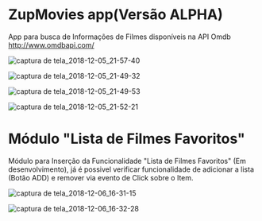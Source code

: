 # ZupMovies app(Versão ALPHA)

App para busca de Informações de Filmes disponíveis na API Omdb http://www.omdbapi.com/

![captura de tela_2018-12-05_21-57-40](https://user-images.githubusercontent.com/39272194/49552968-ccf67e80-f8dc-11e8-8654-446eca926812.png)


![captura de tela_2018-12-05_21-49-32](https://user-images.githubusercontent.com/39272194/49552921-a20c2a80-f8dc-11e8-9e47-23cce94e285a.png)

![captura de tela_2018-12-05_21-49-53](https://user-images.githubusercontent.com/39272194/49552984-db449a80-f8dc-11e8-8985-30ef0cf19e91.png)


![captura de tela_2018-12-05_21-52-21](https://user-images.githubusercontent.com/39272194/49552929-aa646580-f8dc-11e8-8e4f-2f0abf963c2e.png)

# Módulo "Lista de Filmes Favoritos"
Módulo para Inserção da Funcionalidade "Lista de Filmes Favoritos" (Em desenvolvimento), já é possivel verificar funcionalidade de adicionar a lista (Botão ADD) e remover via evento de Click sobre o Item.

![captura de tela_2018-12-06_16-31-15](https://user-images.githubusercontent.com/39272194/49604749-dda70300-f975-11e8-8b8d-ac5554c7d93a.png)

![captura de tela_2018-12-06_16-32-28](https://user-images.githubusercontent.com/39272194/49604756-e1d32080-f975-11e8-9aed-988eeb5a36c9.png)






